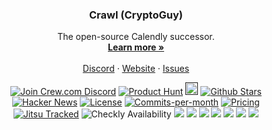 <!-- PROJECT LOGO -->
<p align="center">
  <h3 align="center">Crawl (CryptoGuy)</h3>

  <p align="center">
    The open-source Calendly successor.
    <br />
    <a href="https://kingscord-official.vercel.app/"><strong>Learn more »</strong></a>
    <br />
    <br />
    <a href="https://discord.gg/BgeGHvydwM">Discord</a>
    ·
    <a href="https://kingscord-official.vercel.app/">Website</a>
    ·
    <a href="https://github.com/CryptoGuyDev/kingscord/issues">Issues</a>
  </p>
</p>

<p align="center">
   <a href="https://discord.gg/BgeGHvydwM"><img src="https://img.shields.io/badge/Discord-go.cal.com%2Fdiscord-%234A154B" alt="Join Crew.com Discord"></a>
   <a href=""><img src="https://img.shields.io/badge/Product%20Hunt-%231%20Product%20of%20the%20Month-%23DA552E" alt="Product Hunt"></a>
   <a href=""><img height="20px" src="https://betteruptime.com/status-badges/v1/monitor/a9kf.svg" alt="Uptime"></a>
   <a href=""><img src="https://img.shields.io/github/stars/calcom/cal.com" alt="Github Stars"></a>
   <a href=""><img src="https://img.shields.io/badge/Hacker%20News-%231-%23FF6600" alt="Hacker News"></a>
   <a href=""><img src="https://img.shields.io/badge/license-AGPLv3-purple" alt="License"></a>
   <a href=""><img src="https://img.shields.io/github/commit-activity/m/calcom/cal.com" alt="Commits-per-month"></a>
   <a href=""><img src="https://img.shields.io/badge/Pricing-Free-brightgreen" alt="Pricing"></a>
   <a href=""><img src="https://img.shields.io/badge/Metrics_tracked_by-JITSU-AA00FF?logo=data:image/png;base64,iVBORw0KGgoAAAANSUhEUgAAAA4AAAAOCAYAAAAfSC3RAAAACXBIWXMAAAsTAAALEwEAmpwYAAAAAXNSR0IArs4c6QAAAARnQU1BAACxjwv8YQUAAACKSURBVHgBrZDRCYAwDEQv6gCOoKO4hOCXI9QVnEZwiY5iF5GaVClaBNtioCSUvCR3tMJaxIfZgW4AGUoEPVwgPZoS0Dmgg3NBVDFNbMIsmYCak3J1jDk9iCQvsKJvkzr71N81Gj6vDT/LU2P6RhY63jcafk3YJEbgeZpiFyc/5HJKv8Ef273NSfABGbQfUZhnOSAAAAAASUVORK5CYII=" alt="Jitsu Tracked"></a>
   <img src="" alt="Checkly Availability" />
   <a href=""><img src="https://img.shields.io/docker/pulls/calendso/calendso"></a>
   <a href=""><img src="https://img.shields.io/twitch/status/calcomtv?style=flat"></a>
   <a href=""><img src="https://img.shields.io/badge/Help%20Wanted-Contribute-blue"></a>
   <a href=""><img src="https://img.shields.io/badge/Figma-Design%20System-blueviolet"></a>
   <a href=""><img src="https://img.shields.io/badge/translations-contribute-brightgreen" /></a>
   <a href=""><img src="https://img.shields.io/badge/Contributor%20Covenant-1.4-purple" /></a>
   <a href=""><img src="https://img.shields.io/endpoint?url=https%3A%2F%2Fconsole.algora.io%2Fapi%2Fshields%2Fcal%2Fbounties%3Fstatus%3Dopen" /></a>
</p>

